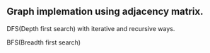 Graph implemation using adjacency matrix.
--
DFS(Depth first search) with iterative and recursive ways.

BFS(Breadth first search) 
